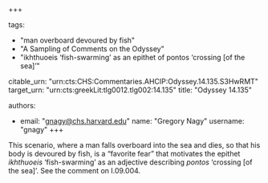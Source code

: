 +++

tags:
- "man overboard devoured by fish"
- "A Sampling of Comments on the Odyssey"
- "ikhthuoeis ‘fish-swarming’ as an epithet of pontos ‘crossing [of the sea]’"

citable_urn: "urn:cts:CHS:Commentaries.AHCIP:Odyssey.14.135.S3HwRMT"
target_urn: "urn:cts:greekLit:tlg0012.tlg002:14.135"
title: "Odyssey 14.135"

authors:
- email: "gnagy@chs.harvard.edu"
  name: "Gregory Nagy"
  username: "gnagy"
+++

<p>This scenario, where a man falls overboard into the sea and dies, so that his body is devoured by fish, is a “favorite fear” that motivates the epithet <em>ikhthuoeis</em> ‘fish-swarming’ as an adjective describing <em>pontos</em> ‘crossing [of the sea]’. See the comment on I.09.004.  </p>